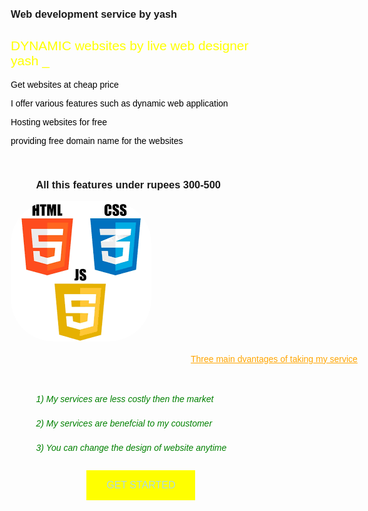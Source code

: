 <!DOCTYPE html>
<html>
<head>
<meta name="viewport" content="width=device-width, initial-scale=1">
<style>
* {box-sizing: border-box;}
body {font-family: Verdana, sans-serif;}
.mySlides {display: none;}
img {vertical-align: middle;}

/* Slideshow container */
.slideshow-container {
  max-width: 350px;
  position: relative;
  margin: auto;
}


h3  { text-align: center;
    color: darkblue;
    font-weight: lighter;
}

/* Caption text */
.text {
  color: #f2f2f2;
  font-size: 15px;
  padding: 8px 12px;
  position: absolute;
  bottom: 8px;
  width: 100%;
  text-align: center;
}

/* Number text (1/3 etc) */
.numbertext {
  color: #f2f2f2;
  font-size: 12px;
  padding: 8px 12px;
  position: absolute;
  top: 0;
}

/* The dots/bullets/indicators */
.dot {
  height: 15px;
  width: 15px;
  margin: 0 2px;
  background-color: #bbb;
  border-radius: 50%;
  display: inline-block;
  transition: background-color 0.6s ease;
}

.active {
  background-color: #717171;
}

/* Fading animation */
.fade {
  animation-name: fade;
  animation-duration: 1.5s;
}

@keyframes fade {
  from {opacity: .4} 
  to {opacity: 1}
}

/* On smaller screens, decrease text size */
@media only screen and (max-width: 300px) {
  .text {font-size: 11px}
}
</style>
</head>
<body background="bg.png">



<div class="slideshow-container">

<div class="mySlides fade">
  <div class="numbertext">1 / 3</div>
  <img src="https://encrypted-tbn0.gstatic.com/images?q=tbn:ANd9GcQEe1gnBJ0jT28VRO_htT814vg44eWReFV8_g&usqp=CAU" style="width:100%">
</div>

<div class="mySlides fade">
  <div class="numbertext">2 / 3</div>
  <img src="https://encrypted-tbn0.gstatic.com/images?q=tbn:ANd9GcSDb9Zg7IsaJTbAHvHXnGXwTBnhVMdw3qq03g&usqp=CAU" style="width:100%">
</div>

<div class="mySlides fade">
  <div class="numbertext">3 / 3</div>
  <img src="https://encrypted-tbn0.gstatic.com/images?q=tbn:ANd9GcRzTuF2SGyr8oeByOdapPkMSJbzrwfKVL9waQ&usqp=CAU" style="width:100%">
</div>

</div>
<br>

<div style="text-align:center">
  <span class="dot"></span> 
  <span class="dot"></span> 
  <span class="dot"></span> 
</div>

<script>
let slideIndex = 0;
showSlides();

function showSlides() {
  let i;
  let slides = document.getElementsByClassName("mySlides");
  let dots = document.getElementsByClassName("dot");
  for (i = 0; i < slides.length; i++) {
    slides[i].style.display = "none";  
  }
  slideIndex++;
  if (slideIndex > slides.length) {slideIndex = 1}    
  for (i = 0; i < dots.length; i++) {
    dots[i].className = dots[i].className.replace(" active", "");
  }
  slides[slideIndex-1].style.display = "block";  
  dots[slideIndex-1].className += " active";
  setTimeout(showSlides, 2000); // Change image every 2 seconds
}
</script>
 <h3>Web development service by yash</h3>

 <h2 style="color: yellow;font-weight: lighter;">DYNAMIC websites by live web designer yash _ </h2>

 <p>Get websites at cheap price </p>
 <p>I offer various features such as dynamic web application </p>
 <p>Hosting websites for free</p>
 <p>providing free domain name for the websites</p>
 <br>
 <h3 style="margin-left: 10%"> All this features under rupees 300-500</h3>
 <div>
<img src="end.png" style="border-radius: 30%;">
<h4 style="position: absolute;margin-left: 30%; font-weight: lighter;color: orange;"><u>Three main dvantages of taking my service</u></h4>
<br><br>
<br>
<br><br>


<h5>1) My services are less costly then the market </h5>
<h5>2) My services are benefcial to my coustomer </h5>
<h5>3) You can change the design of website anytime </h5>
</div>

<style type="text/css">
  p{ color: black;
     font-weight: lighter;
  }
  h5{ color: green;
      font-weight: lighter;
      margin-left: 10%;

  }

 button {
  border: none;
  color: lightblue;
  padding: 15px 32px;
  text-align: center;
  text-decoration: none;
  display: inline-block;
  font-size: 16px;
  margin: 4px 2px;
  cursor: pointer;
  background-color: yellow;
  position: center;
  margin-left: 30%;
  
  }
</style>

<a href="affiliate.html"><button>GET STARTED</button></a>

</body>
</html> 
